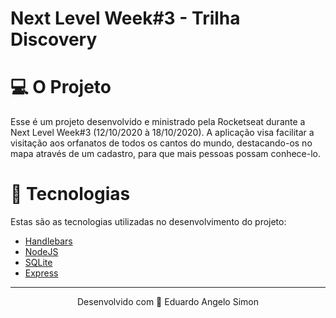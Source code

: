 # Next Level Week#3 - Trilha Discovery

# 💻 O Projeto
Esse é um projeto desenvolvido e ministrado pela Rocketseat durante a Next Level Week#3 (12/10/2020 à 18/10/2020).
A aplicação visa facilitar a visitação aos orfanatos de todos os cantos do mundo, destacando-os no mapa através de um cadastro, para que mais pessoas possam conhece-lo.

# 🚀 Tecnologias
Estas são as tecnologias utilizadas no desenvolvimento do projeto:

- <a href="https://handlebarsjs.com/">Handlebars</a>
- <a href="https://nodejs.org/en/">NodeJS</a> <br>
- <a href="https://www.sqlite.org/index.html">SQLite</a> <br>
- <a href="https://expressjs.com/">Express</a> <br>
________________________________________________________________________________________________________________________________________________________________________________
<p align="center">Desenvolvido com 🧡 Eduardo Angelo Simon</p>
